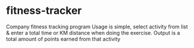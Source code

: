 # fitness-tracker
Company fitness tracking program
Usage is simple, select activity from list & enter a total time or KM distance when doing the exercise.
Output is a total amount of points earned from that activity
